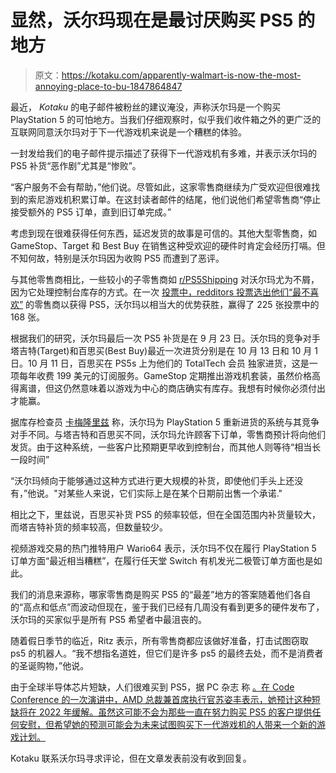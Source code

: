 # 显然，沃尔玛现在是最讨厌购买 PS5 的地方

> 原文：<https://kotaku.com/apparently-walmart-is-now-the-most-annoying-place-to-bu-1847864847>

最近， *Kotaku* 的电子邮件被粉丝的建议淹没，声称沃尔玛是一个购买 PlayStation 5 的可怕地方。当我们仔细观察时，似乎我们收件箱之外的更广泛的互联网同意沃尔玛对于下一代游戏机来说是一个糟糕的体验。



一封发给我们的电子邮件提示描述了获得下一代游戏机有多难，并表示沃尔玛的 PS5 补货“恶作剧”尤其是“惨败”。

“客户服务不会有帮助，”他们说。尽管如此，这家零售商继续为广受欢迎但很难找到的索尼游戏机积累订单。在这封读者邮件的结尾，他们说他们希望零售商“停止接受额外的 PS5 订单，直到旧订单完成。”

考虑到现在很难获得任何东西，延迟发货的故事是可信的。其他大型零售商，如 GameStop、Target 和 Best Buy 在销售这种受欢迎的硬件时肯定会经历打嗝。但不知何故，特别是沃尔玛因为收购 PS5 而遭到了恶评。

与其他零售商相比，一些较小的子零售商如 [r/PS5Shipping](https://www.reddit.com/r/PS5Shipping/) 对沃尔玛尤为不屑，因为它处理控制台库存的方式。在一次 [投票中，redditors 投票选出他们“最不喜欢”](https://www.reddit.com/r/PS5Shipping/comments/q145rl/if_you_could_secure_a_ps5_from_any_retailer_which/) 的零售商以获得 PS5，沃尔玛以相当大的优势获胜，赢得了 225 张投票中的 168 张。

根据我们的研究，沃尔玛最后一次 PS5 补货是在 9 月 23 日。沃尔玛的竞争对手塔吉特(Target)和百思买(Best Buy)最近一次进货分别是在 10 月 13 日和 10 月 1 日。10 月 11 日，百思买在 PS5s 上为他们的 TotalTech 会员 独家进货，这是一项每年收费 199 美元的订阅服务。GameStop 定期推出游戏机套装，虽然价格高得离谱，但这仍然意味着以游戏为中心的商店确实有库存。我想有时候你必须付出才能赢。

据库存检查员 [卡梅隆里兹](https://twitter.com/CameronRitz) 称，沃尔玛为 PlayStation 5 重新进货的系统与其竞争对手不同。与塔吉特和百思买不同，沃尔玛允许顾客下订单，零售商预计将向他们发货。由于这种系统，一些客户比预期更早收到控制台，而其他人则等待“相当长一段时间”

“沃尔玛倾向于能够通过这种方式进行更大规模的补货，即使他们手头上还没有，”他说。"对某些人来说，它们实际上是在某个日期前出售一个承诺."

相比之下，里兹说，百思买补货 PS5 的频率较低，但在全国范围内补货量较大，而塔吉特补货的频率较高，但数量较少。

视频游戏交易的热门推特用户 Wario64 表示，沃尔玛不仅在履行 PlayStation 5 订单方面“最近相当糟糕”，在履行任天堂 Switch 有机发光二极管订单方面也是如此。

我们的消息来源称，哪家零售商是购买 PS5 的“最差”地方的答案随着他们各自的“高点和低点”而波动但现在，鉴于我们已经有几周没有看到更多的硬件发布了，沃尔玛的买家似乎是所有 PS5 希望者中最沮丧的。

随着假日季节的临近，Ritz 表示，所有零售商都应该做好准备，打击试图窃取 ps5 的机器人。“我不想指名道姓，但它们是许多 ps5 的最终去处，而不是消费者的圣诞购物，”他说。

由于全球半导体芯片短缺，人们很难买到 PS5，据 PC 杂志 称 [。在 Code Conference 的一次演讲中，AMD 总裁兼首席执行官苏姿丰表示，她预计这种短缺将在 2022 年缓解。虽然这可能不会为那些一直在努力购买 PS5 的客户提供任何安慰，但希望她的预测可能会为未来试图购买下一代游戏机的人带来一个新的游戏计划。](https://www.pcmag.com/news/amd-ceo-lisa-su-sees-chip-shortage-easing-in-2022)

Kotaku 联系沃尔玛寻求评论，但在文章发表前没有收到回复。